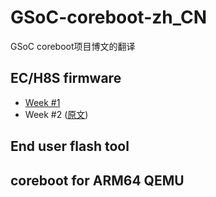 # GSoC-coreboot-zh_CN
GSoC coreboot项目博文的翻译

## EC/H8S firmware
* [Week #1](2015/EC-H8S-01.txt)
* Week #2 ([原文](http://blogs.coreboot.org/blog/2015/06/10/gsoc-ech8s-firmware-week-2/))

## End user flash tool

## coreboot for ARM64 QEMU
